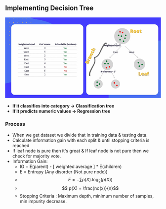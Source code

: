 
## Implementing Decision Tree

![Decision Tree](../Archive/Attachment/DecisionTree.png)
- **If it classifies into category -> Classification tree**
- **If it predicts numeric values -> Regression tree**

### Process

- When we get dataset we divide that in training data & testing data.
- Calculate information gain with each split & until stopping criteria is reached
- If leaf node is pure then it's great & If leaf node is not pure then we check for majority vote.
- Information Gain:
	- IG = E(parent) - [ weighted average ] * E(children)
	- E = Entropy (Any disorder (Not pure node))
	- $$E = - \sum p(X).\log_{2}(p(X))$$
	- $$ p(X) = \frac{no(x)}{n}$$
	- Stopping Criteria : Maximum depth, minimum number of samples, min impurity decrease.